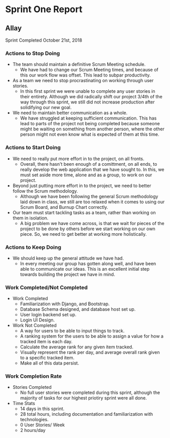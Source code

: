 # Sprint One Report
## Allay
Sprint Completed October 21st, 2018

### Actions to Stop Doing
* The team should maintain a definitive Scrum Meeting schedule.
  * We have had to change our Scrum Meeting times, and because of this our work flow was offset. This lead to subpar productivity.
* As a team we need to stop procrastinating on working through user stories.
  * In this first sprint we were unable to complete any user stories in their entirety. Although we did radically shift our project 3/4th of the way through this sprint, we still did not increase production after solidifying our new goal.
* We need to maintain better communication as a whole.
  * We have struggled at keeping sufficient communication. This has lead to parts of the project not being completed because someone might be waiting on something from another person, where the other person might not even know what is expected of them at this time.
  
### Actions to Start Doing
* We need to really put more effort in to the project, on all fronts.
  * Overall, there hasn't been enough of a comittment, on all ends, to really develop the web application that we have sought to. In this, we must set aside more time, alone and as a group, to work on our project.
* Beyond just putting more effort in to the project, we need to better follow the Scrum methodology.
  * Although we have been following the general Scrum methodology laid down in class, we still are too relaxed when it comes to using our Scrum Board, and Burnup Chart correctly.
* Our team must start tackling tasks as a team, rather than working on them in isolation.
  * A big problem we have come across, is that we wait for pieces of the project to be done by others before we start working on our own piece. So, we need to get better at working more holistically.
 
### Actions to Keep Doing
* We should keep up the general attitude we have had.
  * In every meeting our group has gotten along well, and have been able to communicate our ideas. This is an excellent initial step towards building the project we have in mind.

### Work Completed/Not Completed
* Work Completed
  * Familiarization with Django, and Bootstrap.
  * Database Schema designed, and database host set up.
  * User login backend set up.
  * Login UI Design.
* Work Not Completed
  * A way for users to be able to input things to track.
  * A ranking system for the users to be able to assign a value for how a tracked item is each day.
  * Calculate the average rank for any given item tracked.
  * Visually represent the rank per day, and average overall rank given to a specific tracked item.
  * Make all of this data persist.

### Work Completion Rate
* Stories Completed
  * No full user stories were completed during this sprint, although the majority of tasks for our highest priotiry sprint were all done.
* Time Stats
  * 14 days in this sprint.
  * 28 total hours, including documentation and familiarization with technologies.
  * 0 User Stories/ Week
  * 2 hours/day
